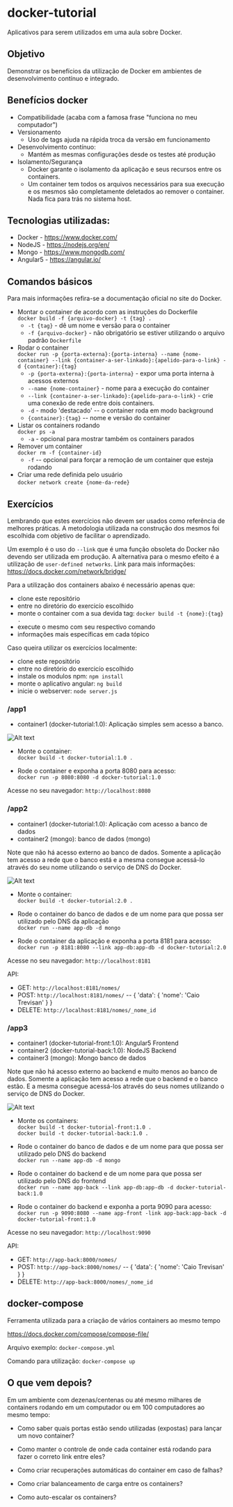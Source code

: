# docker-tutorial
Aplicativos para serem utilizados em uma aula sobre Docker.


## Objetivo
Demonstrar os benefícios da utilização de Docker em ambientes de desenvolvimento contínuo e integrado.


## Benefícios docker
- Compatibilidade (acaba com a famosa frase "funciona no meu computador")
- Versionamento
    - Uso de tags ajuda na rápida troca da versão em funcionamento
- Desenvolvimento contínuo:
    - Mantém as mesmas configurações desde os testes até produção
- Isolamento/Segurança
    - Docker garante o isolamento da aplicação e seus recursos entre os containers.
    - Um container tem todos os arquivos necessários para sua execução e os mesmos são completamente deletados ao remover o container. Nada fica para trás no sistema host.


## Tecnologias utilizadas:

- Docker - https://www.docker.com/
- NodeJS - https://nodejs.org/en/
- Mongo - https://www.mongodb.com/
- Angular5 - https://angular.io/


## Comandos básicos
Para mais informações refira-se a documentação oficial no site do Docker.

- Montar o container de acordo com as instruções do Dockerfile  
`docker build -f {arquivo-docker} -t {tag} .`  
    - `-t {tag}` - dê um nome e versão para o container
    - `-f {arquivo-docker}` - não obrigatório se estiver utilizando o arquivo padrão `Dockerfile`
- Rodar o container  
`docker run -p {porta-externa}:{porta-interna} --name {nome-container} --link {container-a-ser-linkado}:{apelido-para-o-link} -d {container}:{tag}`  
    - `-p {porta-externa}:{porta-interna}` - expor uma porta interna à acessos externos
    - `--name {nome-container}` - nome para a execução do container
    - `--link {container-a-ser-linkado}:{apelido-para-o-link}` - crie uma conexão de rede entre dois containers.
    - `-d` - modo 'destacado' -- o container roda em modo background
    - `{container}:{tag}` -- nome e versão do container
- Listar os containers rodando  
`docker ps -a`  
    - `-a` - opcional para mostrar também os containers parados
- Remover um container  
`docker rm -f {container-id}`  
    - `-f` -- opcional para forçar a remoção de um container que esteja rodando
- Criar uma rede definida pelo usuário  
`docker network create {nome-da-rede}`


## Exercícios
Lembrando que estes exercícios não devem ser usados como referência de melhores práticas. A metodologia utilizada na construção dos mesmos foi escolhida com objetivo de facilitar o aprendizado.

Um exemplo é o uso do `--link` que é uma função obsoleta do Docker não devendo ser utilizada em produção. A alternativa para o mesmo efeito é a utilização de `user-defined networks`. Link para mais informações: https://docs.docker.com/network/bridge/

Para a utilização dos containers abaixo é necessário apenas que:  
- clone este repositório
- entre no diretório do exercicío escolhido
- monte o container com a sua devida tag: `docker build -t {nome}:{tag} .`
- execute o mesmo com seu respectivo comando
- informações mais específicas em cada tópico

Caso queira utilizar os exercícios localmente:  
- clone este repositório
- entre no diretório do exercicío escolhido
- instale os modulos npm: `npm install`
- monte o aplicativo angular: `ng build`
- inicie o webserver: `node server.js`


### /app1
- container1 (docker-tutorial:1.0): Aplicação simples sem acesso a banco.

![Alt text](./images/app1.png?raw=true "app1 diagram")

- Monte o container:  
`docker build -t docker-tutorial:1.0 .`  

- Rode o container e exponha a porta 8080 para acesso:  
`docker run -p 8080:8080 -d docker-tutorial:1.0`

Acesse no seu navegador: `http://localhost:8080`


### /app2
- container1 (docker-tutorial:1.0): Aplicação com acesso a banco de dados
- container2 (mongo): banco de dados (mongo)

Note que não há acesso externo ao banco de dados. Somente a aplicação tem acesso a rede que o banco está e a mesma consegue acessá-lo através do seu nome utilizando o serviço de DNS do Docker.

![Alt text](./images/app2.png?raw=true "app2 diagram")

- Monte o container:  
`docker build -t docker-tutorial:2.0 .`  

- Rode o container do banco de dados e de um nome para que possa ser utilizado pelo DNS da aplicação  
`docker run --name app-db -d mongo`  

- Rode o container da aplicação e exponha a porta 8181 para acesso:  
`docker run -p 8181:8080 --link app-db:app-db -d docker-tutorial:2.0`  

Acesse no seu navegador: `http://localhost:8181`

API:
- GET: `http://localhost:8181/nomes/`
- POST: `http://localhost:8181/nomes/` -- { 'data': { 'nome': 'Caio Trevisan' } }
- DELETE: `http://localhost:8181/nomes/_nome_id`


### /app3
- container1 (docker-tutorial-front:1.0): Angular5 Frontend
- container2 (docker-tutorial-back:1.0): NodeJS Backend
- container3 (mongo): Mongo banco de dados

Note que não há acesso externo ao backend e muito menos ao banco de dados. Somente a aplicação tem acesso a rede que o backend e o banco estão. E a mesma consegue acessá-los através do seus nomes utilizando o serviço de DNS do Docker.

![Alt text](./images/app3.png?raw=true "app3 diagram")


- Monte os containers:  
`docker build -t docker-tutorial-front:1.0 .`  
`docker build -t docker-tutorial-back:1.0 .`  

- Rode o container do banco de dados e de um nome para que possa ser utilizado pelo DNS do backend  
`docker run --name app-db -d mongo`  

- Rode o container do backend e de um nome para que possa ser utilizado pelo DNS do frontend  
`docker run --name app-back --link app-db:app-db -d docker-tutorial-back:1.0`  

- Rode o container do backend e exponha a porta 9090 para acesso:  
`docker run -p 9090:8080 --name app-front -link app-back:app-back -d docker-tutorial-front:1.0`  

Acesse no seu navegador: `http://localhost:9090`

API:
- GET: `http://app-back:8000/nomes/`
- POST: `http://app-back:8000/nomes/` -- { 'data': { 'nome': 'Caio Trevisan' } }
- DELETE: `http://app-back:8000/nomes/_nome_id`


## docker-compose
Ferramenta utilizada para a criação de vários containers ao mesmo tempo  

https://docs.docker.com/compose/compose-file/

Arquivo exemplo: `docker-compose.yml`

Comando para utilização: `docker-compose up`


## O que vem depois?
Em um ambiente com dezenas/centenas ou até mesmo milhares de containers rodando em um computador ou em 100 computadores ao mesmo tempo:

- Como saber quais portas estão sendo utilizadas (expostas) para lançar um novo container?

- Como manter o controle de onde cada container está rodando para fazer o correto link entre eles?

- Como criar recuperações automáticas do container em caso de falhas?

- Como criar balanceamento de carga entre os containers?

- Como auto-escalar os containers?
